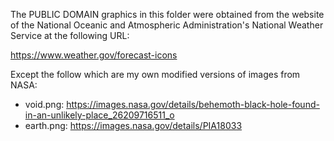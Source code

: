 The PUBLIC DOMAIN graphics in this folder were obtained from the website of the National Oceanic and Atmospheric Administration's National Weather Service at the following URL:

https://www.weather.gov/forecast-icons

Except the follow which are my own modified versions of images from NASA:

* void.png:
    https://images.nasa.gov/details/behemoth-black-hole-found-in-an-unlikely-place_26209716511_o
* earth.png:
    https://images.nasa.gov/details/PIA18033
